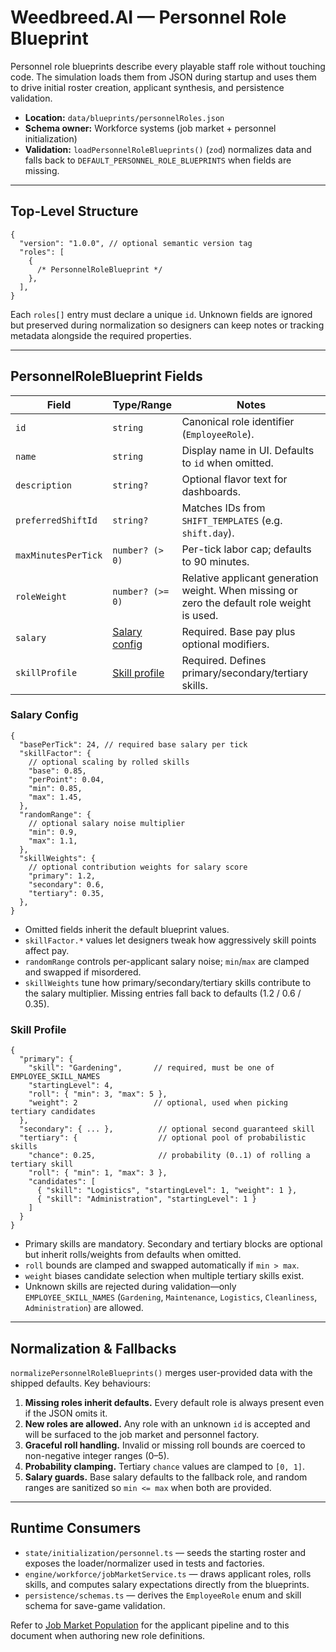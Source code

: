 # Weedbreed.AI — Personnel Role Blueprint

Personnel role blueprints describe every playable staff role without touching code.
The simulation loads them from JSON during startup and uses them to drive initial
roster creation, applicant synthesis, and persistence validation.

- **Location:** `data/blueprints/personnelRoles.json`
- **Schema owner:** Workforce systems (job market + personnel initialization)
- **Validation:** `loadPersonnelRoleBlueprints()` (`zod`) normalizes data and falls
  back to `DEFAULT_PERSONNEL_ROLE_BLUEPRINTS` when fields are missing.

---

## Top-Level Structure

```jsonc
{
  "version": "1.0.0", // optional semantic version tag
  "roles": [
    {
      /* PersonnelRoleBlueprint */
    },
  ],
}
```

Each `roles[]` entry must declare a unique `id`. Unknown fields are ignored but
preserved during normalization so designers can keep notes or tracking metadata
alongside the required properties.

---

## PersonnelRoleBlueprint Fields

| Field               | Type/Range                      | Notes                                                                                       |
| ------------------- | ------------------------------- | ------------------------------------------------------------------------------------------- |
| `id`                | `string`                        | Canonical role identifier (`EmployeeRole`).                                                 |
| `name`              | `string`                        | Display name in UI. Defaults to `id` when omitted.                                          |
| `description`       | `string?`                       | Optional flavor text for dashboards.                                                        |
| `preferredShiftId`  | `string?`                       | Matches IDs from `SHIFT_TEMPLATES` (e.g. `shift.day`).                                      |
| `maxMinutesPerTick` | `number? (> 0)`                 | Per-tick labor cap; defaults to 90 minutes.                                                 |
| `roleWeight`        | `number? (>= 0)`                | Relative applicant generation weight. When missing or zero the default role weight is used. |
| `salary`            | [Salary config](#salary-config) | Required. Base pay plus optional modifiers.                                                 |
| `skillProfile`      | [Skill profile](#skill-profile) | Required. Defines primary/secondary/tertiary skills.                                        |

### Salary Config

```jsonc
{
  "basePerTick": 24, // required base salary per tick
  "skillFactor": {
    // optional scaling by rolled skills
    "base": 0.85,
    "perPoint": 0.04,
    "min": 0.85,
    "max": 1.45,
  },
  "randomRange": {
    // optional salary noise multiplier
    "min": 0.9,
    "max": 1.1,
  },
  "skillWeights": {
    // optional contribution weights for salary score
    "primary": 1.2,
    "secondary": 0.6,
    "tertiary": 0.35,
  },
}
```

- Omitted fields inherit the default blueprint values.
- `skillFactor.*` values let designers tweak how aggressively skill points affect pay.
- `randomRange` controls per-applicant salary noise; `min`/`max` are clamped and swapped if misordered.
- `skillWeights` tune how primary/secondary/tertiary skills contribute to the salary multiplier. Missing entries fall back to defaults (1.2 / 0.6 / 0.35).

### Skill Profile

```jsonc
{
  "primary": {
    "skill": "Gardening",       // required, must be one of EMPLOYEE_SKILL_NAMES
    "startingLevel": 4,
    "roll": { "min": 3, "max": 5 },
    "weight": 2                 // optional, used when picking tertiary candidates
  },
  "secondary": { ... },          // optional second guaranteed skill
  "tertiary": {                  // optional pool of probabilistic skills
    "chance": 0.25,              // probability (0..1) of rolling a tertiary skill
    "roll": { "min": 1, "max": 3 },
    "candidates": [
      { "skill": "Logistics", "startingLevel": 1, "weight": 1 },
      { "skill": "Administration", "startingLevel": 1 }
    ]
  }
}
```

- Primary skills are mandatory. Secondary and tertiary blocks are optional but inherit rolls/weights from defaults when omitted.
- `roll` bounds are clamped and swapped automatically if `min > max`.
- `weight` biases candidate selection when multiple tertiary skills exist.
- Unknown skills are rejected during validation—only `EMPLOYEE_SKILL_NAMES` (`Gardening`, `Maintenance`, `Logistics`, `Cleanliness`, `Administration`) are allowed.

---

## Normalization & Fallbacks

`normalizePersonnelRoleBlueprints()` merges user-provided data with the shipped defaults. Key behaviours:

1. **Missing roles inherit defaults.** Every default role is always present even if the JSON omits it.
2. **New roles are allowed.** Any role with an unknown `id` is accepted and will be surfaced to the job market and personnel factory.
3. **Graceful roll handling.** Invalid or missing roll bounds are coerced to non-negative integer ranges (0–5).
4. **Probability clamping.** Tertiary `chance` values are clamped to `[0, 1]`.
5. **Salary guards.** Base salary defaults to the fallback role, and random ranges are sanitized so `min <= max` when both are provided.

---

## Runtime Consumers

- `state/initialization/personnel.ts` — seeds the starting roster and exposes the loader/normalizer used in tests and factories.
- `engine/workforce/jobMarketService.ts` — draws applicant roles, rolls skills, and computes salary expectations directly from the blueprints.
- `persistence/schemas.ts` — derives the `EmployeeRole` enum and skill schema for save-game validation.

Refer to [Job Market Population](./job_market_population.md) for the applicant pipeline and to this document when authoring new role definitions.
